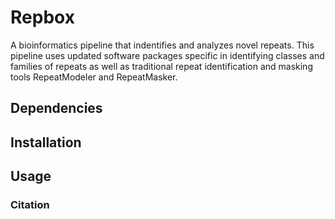 # Repbox

A bioinformatics pipeline that indentifies and analyzes novel repeats. This pipeline uses updated software packages specific in identifying classes and families of repeats as well as traditional repeat identification and masking tools RepeatModeler and RepeatMasker.

## Dependencies


## Installation


## Usage


### Citation
